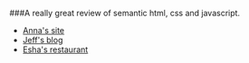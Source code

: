 ###A really great review of semantic html, css and javascript.


- [Anna's site](https://jayfiled.github.io/general-assembly-pre-course/annas-blog/index.html)
- [Jeff's blog](https://jayfiled.github.io/general-assembly-pre-course/jeffs-blog/index.html)
- [Esha's restaurant](https://jayfiled.github.io/general-assembly-pre-course/eshas-restaurant.html)